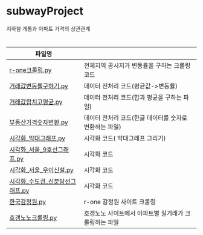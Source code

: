 # subwayProject
지하철 개통과 아파트 가격의 상관관계
# 

| 파일명                                                       |                                                        |
| ------------------------------------------------------------ | ------------------------------------------------------ |
| [r-one크롤링.py](https://github.com/SeoKyoYoung/subwayProject/blob/master/r-one크롤링.py) | 전체지역 공시지가 변동률을 구하는 크롤링 코드          |
| [거래값변동률구하기.py](https://github.com/SeoKyoYoung/subwayProject/blob/master/거래값변동률구하기.py) | 데이터 전처리 코드(평균값->변동률)                     |
| [거래값합치고평균.py](https://github.com/SeoKyoYoung/subwayProject/blob/master/거래값합치고평균.py) | 데이터 전처리 코드(합과 평균을 구하는 파일)            |
| [부동산가격숫자변환.py](https://github.com/SeoKyoYoung/subwayProject/blob/master/부동산가격숫자변환.py) | 데이터 전처리 코드(한글 데이터를 숫자로 변환하는 파일) |
| [시각화_막대그래프.py](https://github.com/SeoKyoYoung/subwayProject/blob/master/시각화_막대그래프.py) | 시각화 코드( 막대그래프 그리기)                        |
| [시각화_서울_9호선그래프.py](https://github.com/SeoKyoYoung/subwayProject/blob/master/시각화_서울_9호선그래프.py) | 시각화 코드                                            |
| [시각화_서울_우이신설.py](https://github.com/SeoKyoYoung/subwayProject/blob/master/시각화_서울_우이신설.py) | 시각화 코드                                            |
| [시각화_수도권_신분당선그래프.py](https://github.com/SeoKyoYoung/subwayProject/blob/master/시각화_수도권_신분당선그래프.py) | 시각화 코드                                            |
| [한국감정원.py](https://github.com/SeoKyoYoung/subwayProject/blob/master/한국감정원.py) | r-one 감정원 사이트 크롤링                             |
| [호갱노노크롤링.py](https://github.com/SeoKyoYoung/subwayProject/blob/master/호갱노노크롤링.py) | 호갱노노 사이트에서 아파트별 실거래가 크롤링하는 파일  |

